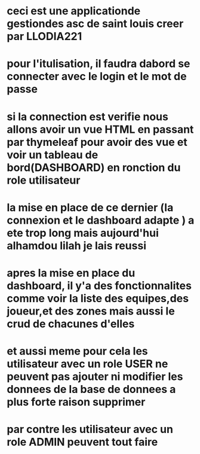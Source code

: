 # ceci est une applicationde gestiondes asc de saint louis creer par LLODIA221
# pour l'itulisation, il faudra dabord se connecter avec le login et le mot de passe 
# si la connection est verifie nous allons avoir un vue HTML en passant par thymeleaf pour avoir des vue et voir un tableau de bord(DASHBOARD) en ronction du role utilisateur 
# la mise en place de ce dernier (la connexion et le dashboard adapte ) a ete trop long mais aujourd'hui alhamdou lilah je lais reussi
# apres la mise en place du dashboard, il y'a des fonctionnalites comme voir la liste des equipes,des joueur,et des zones mais aussi le crud de chacunes d'elles
# et aussi meme pour cela les utilisateur avec un role USER ne peuvent pas ajouter ni modifier les donnees de la base de donnees a plus forte raison supprimer 
# par contre les utilisateur avec un role ADMIN  peuvent tout faire